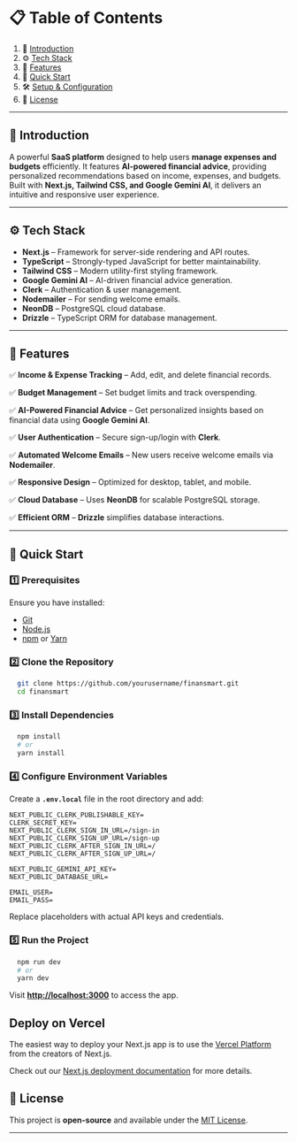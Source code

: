 # 📋 Table of Contents

1. 🤖 [Introduction](#introduction)
2. ⚙️ [Tech Stack](#tech-stack)
3. 🔋 [Features](#features)
4. 🚀 [Quick Start](#quick-start)
5. 🛠️ [Setup & Configuration](#setup)
6. 📜 [License](#license)

---

## 🤖 Introduction

A powerful **SaaS platform** designed to help users **manage expenses and budgets** efficiently. It features **AI-powered financial advice**, providing personalized recommendations based on income, expenses, and budgets. Built with **Next.js, Tailwind CSS, and Google Gemini AI**, it delivers an intuitive and responsive user experience.

---

## ⚙️ Tech Stack

- **Next.js** – Framework for server-side rendering and API routes.
- **TypeScript** – Strongly-typed JavaScript for better maintainability.
- **Tailwind CSS** – Modern utility-first styling framework.
- **Google Gemini AI** – AI-driven financial advice generation.
- **Clerk** – Authentication & user management.
- **Nodemailer** – For sending welcome emails.
- **NeonDB** – PostgreSQL cloud database.
- **Drizzle** – TypeScript ORM for database management.

---

## 🔋 Features

✅ **Income & Expense Tracking** – Add, edit, and delete financial records.

✅ **Budget Management** – Set budget limits and track overspending.

✅ **AI-Powered Financial Advice** – Get personalized insights based on financial data using **Google Gemini AI**.

✅ **User Authentication** – Secure sign-up/login with **Clerk**.

✅ **Automated Welcome Emails** – New users receive welcome emails via **Nodemailer**.

✅ **Responsive Design** – Optimized for desktop, tablet, and mobile.

✅ **Cloud Database** – Uses **NeonDB** for scalable PostgreSQL storage.

✅ **Efficient ORM** – **Drizzle** simplifies database interactions.

---

## 🚀 Quick Start

### **1️⃣ Prerequisites**
Ensure you have installed:

- [Git](https://git-scm.com/)
- [Node.js](https://nodejs.org/en)
- [npm](https://www.npmjs.com/) or [Yarn](https://yarnpkg.com/)

### **2️⃣ Clone the Repository**

```bash
  git clone https://github.com/yourusername/finansmart.git
  cd finansmart
```

### **3️⃣ Install Dependencies**

```bash
  npm install
  # or
  yarn install
```

### **4️⃣ Configure Environment Variables**

Create a **`.env.local`** file in the root directory and add:

```env
NEXT_PUBLIC_CLERK_PUBLISHABLE_KEY=
CLERK_SECRET_KEY=
NEXT_PUBLIC_CLERK_SIGN_IN_URL=/sign-in
NEXT_PUBLIC_CLERK_SIGN_UP_URL=/sign-up
NEXT_PUBLIC_CLERK_AFTER_SIGN_IN_URL=/
NEXT_PUBLIC_CLERK_AFTER_SIGN_UP_URL=/

NEXT_PUBLIC_GEMINI_API_KEY=
NEXT_PUBLIC_DATABASE_URL=

EMAIL_USER=
EMAIL_PASS=
```

Replace placeholders with actual API keys and credentials.

### **5️⃣ Run the Project**

```bash
  npm run dev
  # or
  yarn dev
```

Visit **[http://localhost:3000](http://localhost:3000)** to access the app.

## Deploy on Vercel

The easiest way to deploy your Next.js app is to use the [Vercel Platform](https://vercel.com/new?utm_medium=default-template&filter=next.js&utm_source=create-next-app&utm_campaign=create-next-app-readme) from the creators of Next.js.

Check out our [Next.js deployment documentation](https://nextjs.org/docs/app/building-your-application/deploying) for more details.

## 📜 License

This project is **open-source** and available under the [MIT License](LICENSE).

---
